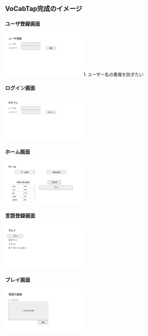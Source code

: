 ## VoCabTap完成のイメージ
### ユーザ登録画面
<img src="VocabTap完成のイメージ.jpg" width="50%">
1. ユーザー名の重複を防ぎたい

### ログイン画面
<img src="VocabTap完成のイメージ (1).jpg" width="50%">

### ホーム画面
<img src="VocabTap完成のイメージ (2).jpg" width="50%">

### 言語登録画面
<img src="VocabTap完成のイメージ (3).jpg" width="50%">

### プレイ画面
<img src="VocabTap完成のイメージ (4).jpg" width="50%">